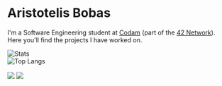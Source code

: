 # Aristotelis Bobas

I'm a Software Engineering student at [Codam](https://www.codam.nl/en/about-codam) (part of the [42 Network](https://en.wikipedia.org/wiki/42_(school))). <br>
Here you'll find the projects I have worked on.



![Stats](https://github-readme-stats.vercel.app/api?username=aristotelis-bobas&count_private=true&theme=algolia&show_icons=true) <br>
![Top Langs](https://github-readme-stats.vercel.app/api/top-langs/?username=aristotelis-bobas&layout=compact&theme=algolia)

<p>

<a href= "https://www.linkedin.com/in/aristotelis-bobas/"><img align=center src="https://img.shields.io/badge/linkedin-%230077B5.svg?&style=for-the-badge&logo=linkedin&logoColor=white" /></a> <a href="mailto:aristotelis.bobas@gmail.com"><img align=center src="https://img.shields.io/badge/gmail-D14836?&style=for-the-badge&logo=gmail&logoColor=white" /></a> 

</p>
